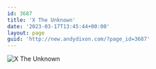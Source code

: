 ```yaml
---
id: 3687
title: 'X The Unknown'
date: '2023-03-17T13:45:44+00:00'
layout: page
guid: 'http://new.andydixon.com/?page_id=3687'
---
```


![X The Unknown](https://i0.wp.com/assets.g8x2.ldn.idrivee2-23.com/posters/X%20The%20Unknown%2001.jpg?w=1200&ssl=1 "X The Unknown")